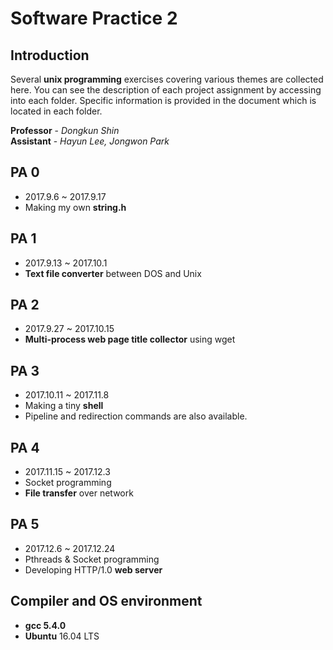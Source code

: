 # Software Practice 2

## Introduction
Several **unix programming** exercises covering various themes are collected here. You can see the description of each project assignment by accessing into each folder. Specific information is provided in the document which is located in each folder.

**Professor** - *Dongkun Shin*<br>
**Assistant** - *Hayun Lee, Jongwon Park*

## PA 0
- 2017.9.6 ~ 2017.9.17
- Making my own **string.h**

## PA 1
- 2017.9.13 ~ 2017.10.1
- **Text file converter** between DOS and Unix

## PA 2
- 2017.9.27 ~ 2017.10.15
- **Multi-process web page title collector** using wget

## PA 3
- 2017.10.11 ~ 2017.11.8
- Making a tiny **shell**
- Pipeline and redirection commands are also available.

## PA 4
- 2017.11.15 ~ 2017.12.3
- Socket programming
- **File transfer** over network

## PA 5
- 2017.12.6 ~ 2017.12.24
- Pthreads & Socket programming
- Developing HTTP/1.0 **web server**

## Compiler and OS environment
- **gcc 5.4.0**
- **Ubuntu** 16.04 LTS
